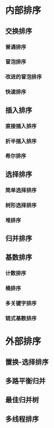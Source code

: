 # 内部排序
## 交换排序
### 普通排序
### 冒泡排序
### 改进的冒泡排序
### 快速排序
## 插入排序
### 直接插入排序
### 折半插入排序
### 希尔排序
## 选择排序
### 简单选择排序
### 树形选择排序
### 堆排序
## 归并排序
## 基数排序
### 计数排序
### 桶排序
### 多关键字排序
### 链式基数排序
# 外部排序
## 置换-选择排序
## 多路平衡归并
## 最佳归并树
## 多线程排序